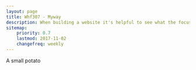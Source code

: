 ```yaml
---
layout: page
title: Whf307 - Myway
description: When building a website it's helpful to see what the focus of your site is. This page is an example of how to show a website's focus.
sitemap:
    priority: 0.7
    lastmod: 2017-11-02
    changefreq: weekly
---
```

<div class="box">
  <p>
	A small potato
  </p>
</div>

